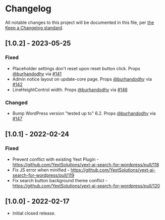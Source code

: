 # Changelog

All notable changes to this project will be documented in this file, per [the Keep a Changelog standard](http://keepachangelog.com/).

## [1.0.2] - 2023-05-25

### Fixed
- Placeholder settings don't reset upon reset button click. Props [@burhandodhy](https://github.com/burhandodhy) via [#141](https://github.com/YextSolutions/yext-ai-search-for-wordpress/pull/141)
- Admin notice layout on update-core page. Props [@burhandodhy](https://github.com/burhandodhy) via [#142](https://github.com/YextSolutions/yext-ai-search-for-wordpress/pull/142)
- LineHeightControl width. Props [@burhandodhy](https://github.com/burhandodhy) via [#146](https://github.com/YextSolutions/yext-ai-search-for-wordpress/pull/146)

### Changed
- Bump WordPress version "tested up to" 6.2. Props [@burhandodhy](https://github.com/burhandodhy) via [#147](https://github.com/YextSolutions/yext-ai-search-for-wordpress/pull/147)

## [1.0.1] - 2022-02-24

### Fixed
- Prevent conflict with existing Yext Plugin - https://github.com/YextSolutions/yext-ai-search-for-wordpress/pull/118
- Fix JS error when minified - https://github.com/YextSolutions/yext-ai-search-for-wordpress/pull/119
- Fix search button background theme conflict - https://github.com/YextSolutions/yext-ai-search-for-wordpress/pull/120

## [1.0.0] - 2022-02-17
- Initial closed release.
